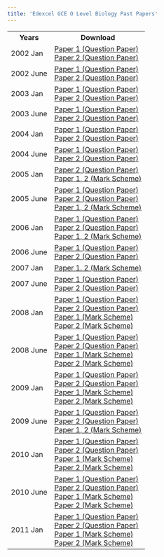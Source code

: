 ```yaml
---
title: 'Edexcel GCE O Level Biology Past Papers'
---
```


<table class="table table-pastpapers">
  <tbody>
  <tr>
    <th>Years</th>
    <th>Download</th>
  </tr>
  <tr>
    <td>2002 Jan</td>
    <td>
          <a href="https://www.dropbox.com/s/9ysbzv6f22o4y3h/jan02_p1.pdf?dl=1">Paper 1 (Question Paper)</a><br/>
          <a href="https://www.dropbox.com/s/0ajmp5zyuc7f9lq/jan02_p2.pdf?dl=1">Paper 2 (Question Paper)</a>
    </td>
  </tr>
  <tr>
    <td>2002 June</td>
    <td>
          <a href="https://www.dropbox.com/s/6g6316zcswprgh3/may02_p1.pdf?dl=1">Paper 1 (Question Paper)</a><br/>
          <a href="https://www.dropbox.com/s/jyqx0wpu3csqe8s/may02_p2.pdf?dl=1">Paper 2 (Question Paper)</a>
    </td>
  </tr>
  <tr>
    <td>2003 Jan</td>
    <td>
          <a href="https://www.dropbox.com/s/w4twgm1iaz4jea0/jan03_p1.pdf?dl=1">Paper 1 (Question Paper)</a><br/>
          <a href="https://www.dropbox.com/s/286v0cno025ckll/jan03_p2.pdf?dl=1">Paper 2 (Question Paper)</a>
    </td>
  </tr>
  <tr>
    <td>2003 June</td>
    <td>
          <a href="https://www.dropbox.com/s/vxgctpeundbvpiq/may03_p1.pdf?dl=1">Paper 1 (Question Paper)</a><br/>
          <a href="https://www.dropbox.com/s/bss14z83qqc2kkh/may03_p2.pdf?dl=1">Paper 2 (Question Paper)</a>
    </td>
  </tr>
  <tr>
    <td>2004 Jan</td>
    <td>
          <a href="https://www.dropbox.com/s/xhcldfrek58cwdi/jan04_p1.pdf?dl=1">Paper 1 (Question Paper)</a><br/>
          <a href="https://www.dropbox.com/s/ed6qyvxqgy0wceb/jan04_p2.pdf?dl=1">Paper 2 (Question Paper)</a>
    </td>
  </tr>
  <tr>
    <td>2004 June</td>
    <td>
          <a href="https://www.dropbox.com/s/o560h93zh5pxnsj/may04_p1.pdf?dl=1">Paper 1 (Question Paper)</a><br/>
          <a href="https://www.dropbox.com/s/ftfyrx76hurw17h/may04_p2.pdf?dl=1">Paper 2 (Question Paper)</a>
    </td>
  </tr>
  <tr>
    <td>2005 Jan</td>
    <td>
          <a href="https://www.dropbox.com/s/bez1342pq6agrs2/jan05_p2.pdf?dl=1">Paper 2 (Question Paper)</a><br/>
          <a href="https://www.dropbox.com/s/owj2tolqyxh2v03/225777_Biology_7040.pdf?dl=1">Paper 1, 2 (Mark Scheme)</a>
    </td>
  </tr>
  <tr>
    <td>2005 June</td>
    <td>
          <a href="https://www.dropbox.com/s/cs8jy3g77f2gki1/may05_p1.pdf?dl=1">Paper 1 (Question Paper)</a><br/>
          <a href="https://www.dropbox.com/s/3pztn8tn1eboxzf/may05_p2.pdf?dl=1">Paper 2 (Question Paper)</a><br/>
          <a href="https://www.dropbox.com/s/wgsc19x8jsb75ys/236814_OL_Biology___7040_MS_Examiner_Report___June_2005.pdf?dl=1">Paper 1, 2 (Mark Scheme)</a>
    </td>
  </tr>
  <tr>
    <td>2006 Jan</td>
    <td>
          <a href="https://www.dropbox.com/s/m9vbo6m8n1ruxui/jan06_p1.pdf?dl=1">Paper 1 (Question Paper)</a><br/>
          <a href="https://www.dropbox.com/s/90ouc0t6ik2p5nv/jan06_p2.pdf?dl=1">Paper 2 (Question Paper)</a><br/>
          <a href="https://www.dropbox.com/s/crckzqqjz336uv4/264305_7040_Mark_Scheme_Examiners__Report_Jan06.pdf?dl=1">Paper 1, 2 (Mark Scheme)</a>
    </td>
  </tr>
  <tr>
    <td>2006 June</td>
    <td>
          <a href="https://www.dropbox.com/s/6yypa6i9syj2n2x/may06_p1.pdf?dl=1">Paper 1 (Question Paper)</a><br/>
          <a href="https://www.dropbox.com/s/ss84b8x07lipi48/may06_p2.pdf?dl=1">Paper 2 (Question Paper)</a>
    </td>
  </tr>
  <tr>
    <td>2007 Jan</td>
    <td>
          <a href="https://www.dropbox.com/s/vz719bqtx2xl0nz/7040_GCE_O_Biology_msc_20070803%5B1%5D.pdf?dl=1">Paper 1. 2 (Mark Scheme)</a>
    </td>
  </tr>
  <tr>
    <td>2007 June</td>
    <td>
          <a href="https://www.dropbox.com/s/3iddeed42mnscom/7040_01_que_20070507.pdf?dl=1">Paper 1 (Question Paper)</a><br/>
          <a href="https://www.dropbox.com/s/aho4xsegvvbvs5a/7040_02_que_20070509.pdf?dl=1">Paper 2 (Question Paper)</a>
    </td>
  </tr>
  <tr>
    <td>2008 Jan</td>
    <td>
          <a href="https://www.dropbox.com/s/n2a3dzk93oppvhb/7040_01_que_20080116.pdf?dl=1">Paper 1 (Question Paper)</a><br/>
          <a href="https://www.dropbox.com/s/99wwppx1ls8xcav/7040_02_que_20080118.pdf?dl=1">Paper 2 (Question Paper)</a><br/>
          <a href="https://www.dropbox.com/s/qg8y7v3pv5tip1a/7040_01_rms_20080306.pdf?dl=1">Paper 1 (Mark Scheme)</a><br/>
          <a href="https://www.dropbox.com/s/9wua0y2ydxa02ou/7040_02_rms_20080306.pdf?dl=1">Paper 2 (Mark Scheme)</a>
    </td>
  </tr>
  <tr>
    <td>2008 June</td>
    <td>
          <a href="https://www.dropbox.com/s/04xbrl1e52jstgg/7040_01_que_20080505.pdf?dl=1">Paper 1 (Question Paper)</a><br/>
          <a href="https://www.dropbox.com/s/lj7w7ssezkagcv5/7040_02_que_20080507.pdf?dl=1">Paper 2 (Question Paper)</a><br/>
          <a href="https://www.dropbox.com/s/iaoaq1qouvycpt9/7040_01_rms_20080807.pdf?dl=1">Paper 1 (Mark Scheme)</a><br/>
          <a href="https://www.dropbox.com/s/5ej8s59eg4upqbi/7040_02_rms_20080807.pdf?dl=1">Paper 2 (Mark Scheme)</a>
    </td>
  </tr>
  <tr>
    <td>2009 Jan</td>
    <td>
          <a href="https://www.dropbox.com/s/kmdy3mix541l9m4/7040_01_que_20090116.pdf?dl=1">Paper 1 (Question Paper)</a><br/>
          <a href="https://www.dropbox.com/s/4kn2znuo768ud2g/7040_02_que_20090120.pdf?dl=1">Paper 2 (Question Paper)</a><br/>
          <a href="https://www.dropbox.com/s/ze7yiayyowyfcl3/7040_01_rms_20090312.pdf?dl=1">Paper 1 (Mark Scheme)</a><br/>
          <a href="https://www.dropbox.com/s/ybkw4g5nfcn9855/7040_02_rms_20090312.pdf?dl=1">Paper 2 (Mark Scheme)</a>
    </td>
  </tr>
  <tr>
    <td>2009 June</td>
    <td>
          <a href="https://www.dropbox.com/s/i9rpi7ystpbqz74/7040_01_que_20090505.pdf?dl=1">Paper 1 (Question Paper)</a><br/>
          <a href="https://www.dropbox.com/s/2uis3ykjqxjzaoq/7040_02_que_20090506.pdf?dl=1">Paper 2 (Question Paper)</a><br/>
          <a href="https://www.dropbox.com/s/zsvbld9ymj3ulcl/7040_GCE_O_Biology_msc_20090807.pdf?dl=1">Paper 1, 2 (Mark Scheme)</a>
    </td>
  </tr>
  <tr>
    <td>2010 Jan</td>
    <td>
          <a href="https://www.dropbox.com/s/gtrllsgz08ogacj/7040_01_que_20100115.pdf?dl=1">Paper 1 (Question Paper)</a><br/>
          <a href="https://www.dropbox.com/s/1ov3bdhzecxfv41/7040_02_que_20100119.pdf?dl=1">Paper 2 (Question Paper)</a><br/>
          <a href="https://www.dropbox.com/s/yk0mptp5be43nqy/7040_01_msc_20100217.pdf?dl=1">Paper 1 (Mark Scheme)</a><br/>
          <a href="https://www.dropbox.com/s/kp77twvwhyw4dh8/7040_02_msc_20100217.pdf?dl=1">Paper 2 (Mark Scheme)</a>
    </td>
  </tr>
  <tr>
    <td>2010 June</td>
    <td>
          <a href="https://www.dropbox.com/s/e3j9oi8zjgkql7t/7040_01_que_20100510.pdf?dl=1">Paper 1 (Question Paper)</a><br/>
          <a href="https://www.dropbox.com/s/i902q2avplx6fvk/7040_02_que_20100511.pdf?dl=1">Paper 2 (Question Paper)</a><br/>
          <a href="https://www.dropbox.com/s/yokphbc7gisehi5/7040_01_msc_20100716.pdf?dl=1">Paper 1 (Mark Scheme)</a><br/>
          <a href="https://www.dropbox.com/s/usgzlnzsm9qhnko/7040_02_msc_20100716.pdf?dl=1">Paper 2 (Mark Scheme)</a>
    </td>
  </tr>
  <tr>
    <td>2011 Jan</td>
    <td>
          <a href="https://www.dropbox.com/s/tq6ucjqhctymeg8/7040_01_que_20110114.pdf?dl=1">Paper 1 (Question Paper)</a><br/>
          <a href="https://www.dropbox.com/s/dr70rn2y8c1z4qi/7040_02_que_20110118.pdf?dl=1">Paper 2 (Question Paper)</a><br/>
          <a href="https://www.dropbox.com/s/268fpvnl768il6z/7040-01_msc_20110225.pdf?dl=1">Paper 1 (Mark Scheme)</a><br/>
          <a href="https://www.dropbox.com/s/3kz984ff2b96325/7040-02_msc_20110225.pdf?dl=1">Paper 2 (Mark Scheme)</a>
    </td>
  </tr>
</tbody>
</table>
